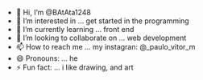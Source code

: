 - 👋 Hi, I’m @BAtAta1248
- 👀 I’m interested in ... get started in the programming
- 🌱 I’m currently learning ... front end
- 💞️ I’m looking to collaborate on ...  web development
- 📫 How to reach me ... my instagran: @_paulo_vitor_m
- 😄 Pronouns: ... he
- ⚡ Fun fact: ... i like drawing, and art

<!---
BAtAta1248/BAtAta1248 is a ✨ special ✨ repository because its `README.md` (this file) appears on your GitHub profile.
You can click the Preview link to take a look at your changes.
--->
